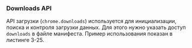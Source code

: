 ### Downloads API

API загрузки \(`chrome.downloads`\) используется для инициализации, поиска и контроля загрузки данных. Для этого нужно указать доступ `downloads` в файле манифеста. Пример использования показан в листинге 3-25.

